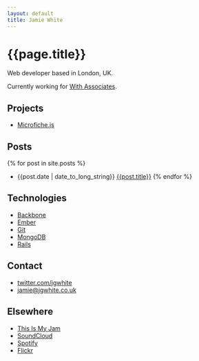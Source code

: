 ```yaml
---
layout: default
title: Jamie White
---
```


# {{page.title}}

Web developer based in London, UK.

Currently working for [With Associates](http://withassociates.com/).

## Projects

* [Microfiche.js](http://withassociates.github.com/microfiche.js/)

## Posts

{% for post in site.posts %}
* {{post.date | date_to_long_string}} [{{post.title}}]({{post.url}})
{% endfor %}

## Technologies

* [Backbone](http://backbonejs.org/)
* [Ember](http://emberjs.com/)
* [Git](http://git-scm.com/)
* [MongoDB](http://www.mongodb.org/)
* [Rails](http://rubyonrails.org/)

## Contact

* [twitter.com/jgwhite](http://twitter.com/jgwhite)
* [jamie@jgwhite.co.uk](mailto:jamie@jgwhite.co.uk)

## Elsewhere

* [This Is My Jam](http://thisismyjam.com/jgwhite)
* [SoundCloud](http://soundcloud.com/jgwhite)
* [Spotify](http://open.spotify.com/user/jgwhite/playlist/22wZOL21fPI2IWqkixKDa4)
* [Flickr](http://www.flickr.com/people/jgwhite/)
